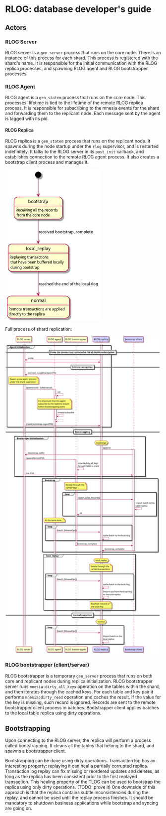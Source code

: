 # RLOG: database developer's guide

## Actors

### RLOG Server

RLOG server is a `gen_server` process that runs on the core node.
There is an instance of this process for each shard.
This process is registered with the shard's name.
It is responsible for the initial communication with the RLOG replica processes, and spawning RLOG agent and RLOG bootstrapper processes.

### RLOG Agent

RLOG agent is a `gen_statem` process that runs on the core node.
This processes' lifetime is tied to the lifetime of the remote RLOG replica process.
It is responsible for subscribing to the mnesia events for the shard and forwarding them to the replicant node.
Each message sent by the agent is tagged with its pid.

#### RLOG Replica

RLOG replica is a `gen_statem` process that runs on the replicant node.
It spawns during the node startup under the `rlog` supervisor, and is restarted indefinitely.
It talks to the RLOG server in its `post_init` callback, and establishes connection to the remote RLOG agent process.
It also creates a bootstrap client process and manages it.

![Replicant FSM](replicant-fsm.png)

Full process of shard replication:

![Replication MSC](replication-msc.png)

### RLOG bootstrapper (client/server)

RLOG bootstrapper is a temporary `gen_server` process that runs on both core and replicant nodes during replica initialization.
RLOG bootstrapper server runs `mnesia:dirty_all_keys` operation on the tables within the shard, and then iterates through the cached keys.
For each table and key pair it performs `mnesia:dirty_read` operation and caches the result.
If the value for the key is missing, such record is ignored.
Records are sent to the remote bootstrapper client process in batches.
Bootstrapper client applies batches to the local table replica using dirty operations.

## Bootstrapping

Upon connecting to the RLOG server, the replica will perform a process called bootstrapping.
It cleans all the tables that belong to the shard, and spawns a bootstrapper client.

Bootstrapping can be done using dirty operations.
Transaction log has an interesting property: replaying it can heal a partially corrupted replica.
Transaction log replay can fix missing or reordered updates and deletes, as long as the replica has been consistent prior to the first replayed transaction.
This healing property of the TLOG can be used to bootstrap the replica using only dirty operations. (TODO: prove it)
One downside of this approach is that the replica contains subtle inconsistencies during the replay, and cannot be used until the replay process finishes.
It should be mandatory to shutdown business applications while bootstrap and syncing are going on.
